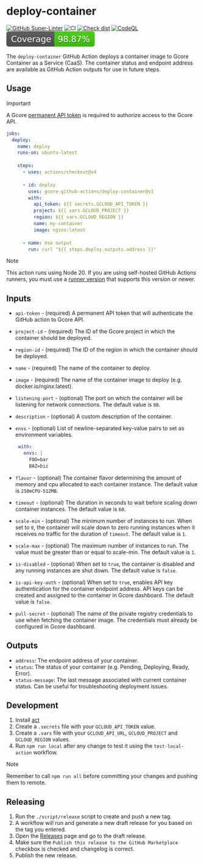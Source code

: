 # deploy-container

[![GitHub Super-Linter](https://github.com/gcore-github-actions/deploy-container/actions/workflows/linter.yml/badge.svg)](https://github.com/super-linter/super-linter)
![CI](https://github.com/gcore-github-actions/deploy-container/actions/workflows/ci.yml/badge.svg)
[![Check dist](https://github.com/gcore-github-actions/deploy-container/actions/workflows/check-dist.yml/badge.svg)](https://github.com/gcore-github-actions/deploy-container/actions/workflows/check-dist.yml)
[![CodeQL](https://github.com/gcore-github-actions/deploy-container/actions/workflows/codeql-analysis.yml/badge.svg)](https://github.com/gcore-github-actions/deploy-container/actions/workflows/codeql-analysis.yml)
[![Coverage](./badges/coverage.svg)](./badges/coverage.svg)

The `deploy-container` GitHub Action deploys a container image to Gcore Container as a Service (CaaS). The container status and endpoint address are available as GitHub Action outputs for use in future steps.

## Usage

> [!IMPORTANT]
>
> A Gcore [permanent API token](https://gcore.com/docs/account-settings/create-use-or-delete-a-permanent-api-token) is required to authorize access to the Gcore API.

```yaml
jobs:
  deploy:
    name: deploy
    runs-on: ubuntu-latest

    steps:
      - uses: actions/checkout@v4

      - id: deploy
        uses: gcore-github-actions/deploy-container@v1
        with:
          api_token: ${{ secrets.GCLOUD_API_TOKEN }}
          project: ${{ vars.GCLOUD_PROJECT }}
          region: ${{ vars.GCLOUD_REGION }}
          name: my-container
          image: nginx:latest

      - name: Use output
        run: curl "${{ steps.deploy.outputs.address }}"
```

> [!NOTE]
>
> This action runs using Node 20. If you are using self-hosted GitHub Actions runners, you must use a [runner version](https://github.com/actions/runner) that supports this version or newer.

## Inputs

- `api-token` - (required) A permanent API token that will authenticate the GitHub action to Gcore API.
- `project-id` - (required) The ID of the Gcore project in which the container should be deployed.
- `region-id` - (required) The ID of the region in which the container should be deployed.
- `name` - (required) The name of the container to deploy.
- `image` - (required) The name of the container image to deploy (e.g. docker.io/nginx:latest).
- `listening-port` - (optional) The port on which the container will be listening for network connections. The default value is `80`.
- `description` - (optional) A custom description of the container.
- `envs` - (optional) List of newline-separated key-value pairs to set as environment variables.

   ```yaml
    with:
      envs: |
        FOO=bar
        BAZ=biz
    ```

- `flavor` - (optional) The container flavor determining the amount of memory and cpu allocated to each container instance. The default value is `250mCPU-512MB`.
- `timeout` - (optional) The duration in seconds to wait before scaling down container instances. The default value is `60`.
- `scale-min` - (optional) The minimum number of instances to run. When set to `0`, the container will scale down to zero running instances when it receives no traffic for the duration of `timeout`. The default value is `1`.
- `scale-max` - (optional) The maximum number of instances to run. The value must be greater than or equal to scale-min. The default value is `1`.
- `is-disabled` - (optional) When set to `true`, the container is disabled and any running instances are shut down. The default value is `false`.
- `is-api-key-auth` - (optional) When set to `true`, enables API key authentication for the container endpoint address. API keys can be created and assigned to the container in Gcore dashboard. The default value is `false`.
- `pull-secret` - (optional) The name of the private registry credentials to use when fetching the container image. The credentials must already be configured in Gcore dashboard.

## Outputs

- `address`: The endpoint address of your container.
- `status`:  The status of your container (e.g. Pending, Deploying, Ready, Error).
- `status-message`: The last message associated with current container status. Can be useful for troubleshooting deployment issues.

## Development

1. Install [act](https://github.com/nektos/act#installation)
1. Create a `.secrets` file with your `GCLOUD_API_TOKEN` value.
1. Create a `.vars` file with your `GCLOUD_API_URL`, `GCLOUD_PROJECT` and `GCLOUD_REGION` values.
1. Run `npm run local` after any change to test it using the `test-local-action` workflow.

> [!NOTE]
>
> Remember to call `npm run all` before committing your changes and pushing them to remote.

## Releasing

1. Run the `./script/release` script to create and push a new tag.
1. A workflow will run and generate a new draft release for you based on the tag you entered.
1. Open the [Releases](https://github.com/gcore-github-actions/deploy-container/releases) page and go to the draft release.
1. Make sure the `Publish this release to the GitHub Marketplace` checkbox is checked and changelog is correct.
1. Publish the new release.

